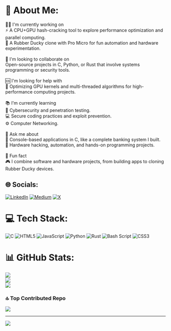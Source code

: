 # 💫 About Me:
👨‍💻 I'm currently working on  <br>⚡ A CPU+GPU hash-cracking tool to explore performance optimization and parallel computing.  <br>🦆 A Rubber Ducky clone with Pro Micro for fun automation and hardware experimentation.  <br><br>🤝 I'm looking to collaborate on  <br>Open-source projects in C, Python, or Rust that involve systems programming or security tools.  <br><br>🆘 I'm looking for help with  <br>🚀 Optimizing GPU kernels and multi-threaded algorithms for high-performance computing projects.  <br><br>📚 I'm currently learning  <br>🔐 Cybersecurity and penetration testing.  <br>💻 Secure coding practices and exploit prevention.  <br>⚙️ Computer Networking.  <br><br>💬 Ask me about  <br>🧠 Console-based applications in C, like a complete banking system I built.  <br>🔧 Hardware hacking, automation, and hands-on programming projects.  <br><br>🎯 Fun fact  <br>🎮 I combine software and hardware projects, from building apps to cloning Rubber Ducky devices.<br>


## 🌐 Socials:
[![LinkedIn](https://img.shields.io/badge/LinkedIn-%230077B5.svg?logo=linkedin&logoColor=white)](https://linkedin.com/in/avni-emini) [![Medium](https://img.shields.io/badge/Medium-12100E?logo=medium&logoColor=white)](https://medium.com/@avniemini) [![X](https://img.shields.io/badge/X-black.svg?logo=X&logoColor=white)](https://x.com/0xaavni) 

# 💻 Tech Stack:
![C](https://img.shields.io/badge/c-%2300599C.svg?style=for-the-badge&logo=c&logoColor=white) ![HTML5](https://img.shields.io/badge/html5-%23E34F26.svg?style=for-the-badge&logo=html5&logoColor=white) ![JavaScript](https://img.shields.io/badge/javascript-%23323330.svg?style=for-the-badge&logo=javascript&logoColor=%23F7DF1E) ![Python](https://img.shields.io/badge/python-3670A0?style=for-the-badge&logo=python&logoColor=ffdd54) ![Rust](https://img.shields.io/badge/rust-%23000000.svg?style=for-the-badge&logo=rust&logoColor=white) ![Bash Script](https://img.shields.io/badge/bash_script-%23121011.svg?style=for-the-badge&logo=gnu-bash&logoColor=white) ![CSS3](https://img.shields.io/badge/css3-%231572B6.svg?style=for-the-badge&logo=css3&logoColor=white)
# 📊 GitHub Stats:
![](https://github-readme-stats.vercel.app/api?username=aavnie&theme=monokai&hide_border=false&include_all_commits=true&count_private=true)<br/>
![](https://nirzak-streak-stats.vercel.app/?user=aavnie&theme=monokai&hide_border=false)<br/>
![](https://github-readme-stats.vercel.app/api/top-langs/?username=aavnie&theme=monokai&hide_border=false&include_all_commits=true&count_private=true&layout=compact)

### 🔝 Top Contributed Repo
![](https://github-contributor-stats.vercel.app/api?username=aavnie&limit=5&theme=darcula&combine_all_yearly_contributions=true)

---
[![](https://visitcount.itsvg.in/api?id=aavnie&icon=0&color=0)](https://visitcount.itsvg.in)
